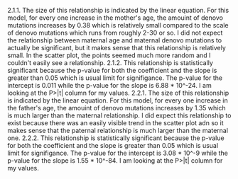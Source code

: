 2.1.1. The size of this relationship is indicated by the linear equation. For this model, for every one increase in the mother's age, the amouint of denovo mutations increases by 0.38 which is relatively small compared to the scale of denovo mutations which runs from roughly 2-30 or so. I did not expect the relationship between maternal age and maternal denovo mutations to actually be significant, but it makes sense that this relationship is relatively small. In the scatter plot, the points seemed much more random and I couldn't easily see a relationship. 
2.1.2. This relationship is statistically significant because the p-value for both the coefficient and the slope is greater than 0.05 which is usual limit for signifigance. The p-value for the intercept is 0.011 while the p-value for the slope is 6.88 * 10^-24. I am looking at the P>|t| column for my values. 
2.2.1. The size of this relationship is indicated by the linear equation. For this model, for every one increase in the father's age, the amouint of denovo mutations increases by 1.35 which is much larger than the maternal relationship. I did expect this relationship to exist because there was an easily visible trend in the scatter plot adn so it makes sense that the paternal relationship is much larger than the maternal one. 
2.2.2. This relationship is statistically significant because the p-value for both the coefficient and the slope is greater than 0.05 which is usual limit for signifigance. The p-value for the intercept is 3.08 * 10^-9 while the p-value for the slope is 1.55 * 10^-84. I am looking at the P>|t| column for my values. 